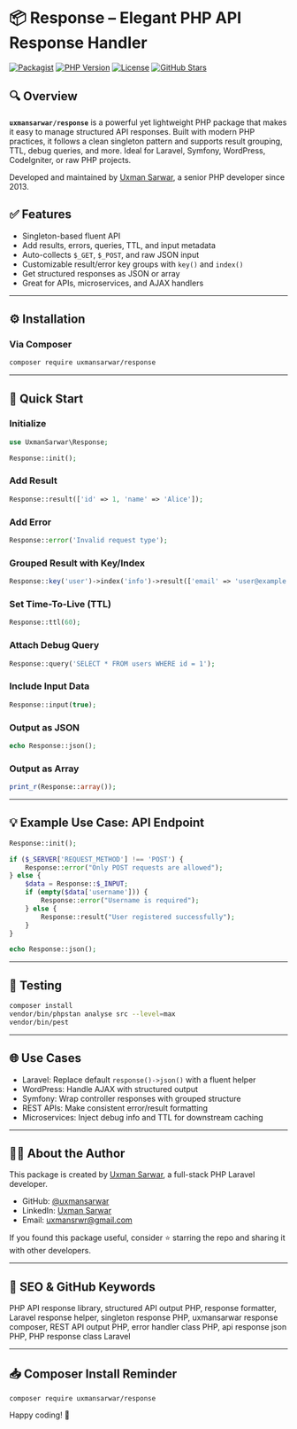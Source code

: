 # 📦 Response – Elegant PHP API Response Handler

[![Packagist](https://img.shields.io/packagist/v/uxmansarwar/response)](https://packagist.org/packages/uxmansarwar/response)
[![PHP Version](https://img.shields.io/badge/php-%3E%3D8.0-blue)](https://www.php.net/)
[![License](https://img.shields.io/badge/license-MIT-green)](LICENSE)
[![GitHub Stars](https://img.shields.io/github/stars/uxmansarwar/response?style=social)](https://github.com/uxmansarwar/response)

## 🔍 Overview

**`uxmansarwar/response`** is a powerful yet lightweight PHP package that makes it easy to manage structured API responses. Built with modern PHP practices, it follows a clean singleton pattern and supports result grouping, TTL, debug queries, and more. Ideal for Laravel, Symfony, WordPress, CodeIgniter, or raw PHP projects.

Developed and maintained by [Uxman Sarwar](https://github.com/uxmansarwar), a senior PHP developer since 2013.

## ✅ Features

- Singleton-based fluent API
- Add results, errors, queries, TTL, and input metadata
- Auto-collects `$_GET`, `$_POST`, and raw JSON input
- Customizable result/error key groups with `key()` and `index()`
- Get structured responses as JSON or array
- Great for APIs, microservices, and AJAX handlers

---

## ⚙️ Installation

### Via Composer

```bash
composer require uxmansarwar/response
```

---

## 🚀 Quick Start

### Initialize

```php
use UxmanSarwar\Response;

Response::init();
```

### Add Result

```php
Response::result(['id' => 1, 'name' => 'Alice']);
```

### Add Error

```php
Response::error('Invalid request type');
```

### Grouped Result with Key/Index

```php
Response::key('user')->index('info')->result(['email' => 'user@example.com']);
```

### Set Time-To-Live (TTL)

```php
Response::ttl(60);
```

### Attach Debug Query

```php
Response::query('SELECT * FROM users WHERE id = 1');
```

### Include Input Data

```php
Response::input(true);
```

### Output as JSON

```php
echo Response::json();
```

### Output as Array

```php
print_r(Response::array());
```

---

## 💡 Example Use Case: API Endpoint

```php
Response::init();

if ($_SERVER['REQUEST_METHOD'] !== 'POST') {
    Response::error("Only POST requests are allowed");
} else {
    $data = Response::$_INPUT;
    if (empty($data['username'])) {
        Response::error("Username is required");
    } else {
        Response::result("User registered successfully");
    }
}

echo Response::json();
```

---

## 🧪 Testing

```bash
composer install
vendor/bin/phpstan analyse src --level=max
vendor/bin/pest
```

---

## 🌐 Use Cases

- Laravel: Replace default `response()->json()` with a fluent helper
- WordPress: Handle AJAX with structured output
- Symfony: Wrap controller responses with grouped structure
- REST APIs: Make consistent error/result formatting
- Microservices: Inject debug info and TTL for downstream caching

---

## 👨‍💻 About the Author

This package is created by [Uxman Sarwar](https://github.com/uxmansarwar), a full-stack PHP Laravel developer.

- GitHub: [@uxmansarwar](https://github.com/uxmansarwar)
- LinkedIn: [Uxman Sarwar](https://linkedin.com/in/uxmansarwar)
- Email: [uxmansrwr@gmail.com](mailto:uxmansrwr@gmail.com)

If you found this package useful, consider ⭐ starring the repo and sharing it with other developers.

---

## 🔗 SEO & GitHub Keywords

PHP API response library, structured API output PHP, response formatter, Laravel response helper, singleton response PHP, uxmansarwar response composer, REST API output PHP, error handler class PHP, api response json PHP, PHP response class Laravel

---

## 📥 Composer Install Reminder

```
composer require uxmansarwar/response
```

Happy coding! 🚀